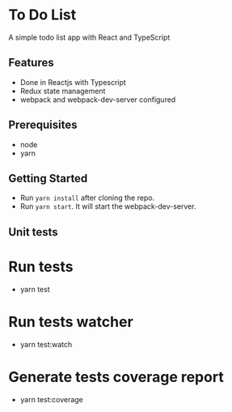 # To Do List

A simple todo list app with React and TypeScript

## Features
* Done in Reactjs with Typescript
* Redux state management
* webpack and webpack-dev-server configured

## Prerequisites
* node
* yarn 

## Getting Started
- Run `yarn install` after cloning the repo.
- Run `yarn start`. It will start the webpack-dev-server.

## Unit tests

# Run tests
- yarn test
# Run tests watcher
- yarn test:watch
# Generate tests coverage report
- yarn test:coverage